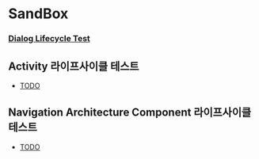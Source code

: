 # SandBox

### [Dialog Lifecycle Test](https://github.com/gyooha/SandBox/wiki/Dialog-Lifecycle-Test)
## Activity 라이프사이클 테스트
* [TODO](#)
## Navigation Architecture Component 라이프사이클 테스트
* [TODO](#)
